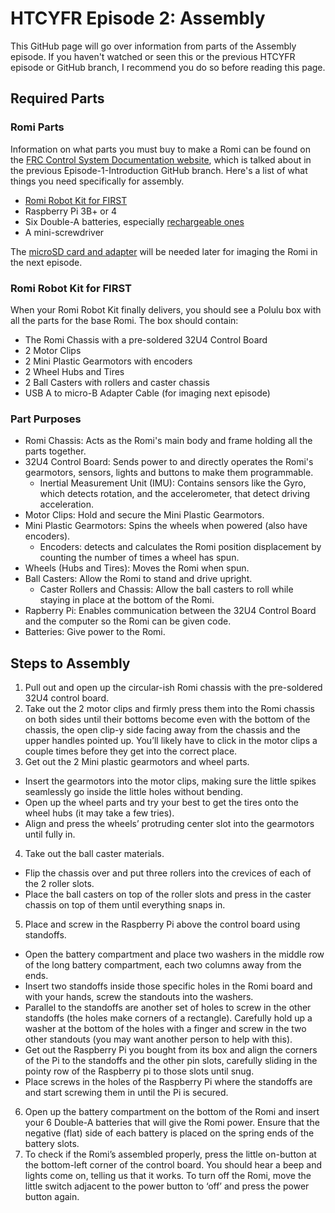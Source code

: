 # HTCYFR Episode 2: Assembly

This GitHub page will go over information from parts of the Assembly episode. If you haven't watched or seen this or the previous HTCYFR episode or GitHub branch, I recommend you do so before reading this page.

## Required Parts

### Romi Parts

Information on what parts you must buy to make a Romi can be found on the [FRC Control System Documentation website](https://docs.wpilib.org/en/stable/docs/romi-robot/hardware.html), which is talked about in the previous Episode-1-Introduction GitHub branch. Here's a list of what things you need specifically for assembly.

- [Romi Robot Kit for FIRST](https://www.pololu.com/product/4022)
- Raspberry Pi 3B+ or 4
- Six Double-A batteries, especially [rechargeable ones](https://www.amazon.com/gp/product/B07TW9T8JW/?th=1)
- A mini-screwdriver

The [microSD card and adapter](https://www.amazon.com/dp/B073K14CVB/) will be needed later for imaging the Romi in the next episode.

### Romi Robot Kit for FIRST

When your Romi Robot Kit finally delivers, you should see a Polulu box with all the parts for the base Romi. The box should contain:

- The Romi Chassis with a pre-soldered 32U4 Control Board
- 2 Motor Clips
- 2 Mini Plastic Gearmotors with encoders
- 2 Wheel Hubs and Tires
- 2 Ball Casters with rollers and caster chassis
- USB A to micro-B Adapter Cable (for imaging next episode)

### Part Purposes

- Romi Chassis: Acts as the Romi's main body and frame holding all the parts together.
- 32U4 Control Board: Sends power to and directly operates the Romi's gearmotors, sensors, lights and buttons to make them programmable.
  - Inertial Measurement Unit (IMU): Contains sensors like the Gyro, which detects rotation, and the accelerometer, that detect driving acceleration.
- Motor Clips: Hold and secure the Mini Plastic Gearmotors.
- Mini Plastic Gearmotors: Spins the wheels when powered (also have encoders).
  - Encoders: detects and calculates the Romi position displacement by counting the number of times a wheel has spun.
- Wheels (Hubs and Tires): Moves the Romi when spun.
- Ball Casters: Allow the Romi to stand and drive upright.
  - Caster Rollers and Chassis: Allow the ball casters to roll while staying in place at the bottom of the Romi.
- Rapberry Pi: Enables communication between the 32U4 Control Board and the computer so the Romi can be given code.
- Batteries: Give power to the Romi.

## Steps to Assembly

1. Pull out and open up the circular-ish Romi chassis with the pre-soldered 32U4 control board.
2. Take out the 2 motor clips and firmly press them into the Romi chassis on both sides until their bottoms become even with the bottom of the chassis, the open clip-y side facing away from the chassis and the upper handles pointed up. You’ll likely have to click in the motor clips a couple times before they get into the correct place.
3. Get out the 2 Mini plastic gearmotors and wheel parts.
  - Insert the gearmotors into the motor clips, making sure the little spikes seamlessly go inside the little holes without bending.
  - Open up the wheel parts and try your best to get the tires onto the wheel hubs (it may take a few tries).
  - Align and press the wheels’ protruding center slot into the gearmotors until fully in.
4. Take out the ball caster materials.
  - Flip the chassis over and put three rollers into the crevices of each of the 2 roller slots.
  - Place the ball casters on top of the roller slots and press in the caster chassis on top of them until everything snaps in.
5. Place and screw in the Raspberry Pi above the control board using standoffs.
  - Open the battery compartment and place two washers in the middle row of the long battery compartment, each two columns away from the ends.
  - Insert two standoffs inside those specific holes in the Romi board and with your hands, screw the standouts into the washers.
  - Parallel to the standoffs are another set of holes to screw in the other standoffs (the holes make corners of a rectangle). Carefully hold up a washer at the bottom of the holes with a finger and screw in the two other standouts (you may want another person to help with this).
  - Get out the Raspberry Pi you bought from its box and align the corners of the Pi to the standoffs and the other pin slots, carefully sliding in the pointy row of the Raspberry pi to those slots until snug.
  - Place screws in the holes of the Raspberry Pi where the standoffs are and start screwing them in until the Pi is secured.
6. Open up the battery compartment on the bottom of the Romi and insert your 6 Double-A batteries that will give the Romi power. Ensure that the negative (flat) side of each battery is placed on the spring ends of the battery slots.
7. To check if the Romi’s assembled properly, press the little on-button at the bottom-left corner of the control board. You should hear a beep and lights come on, telling us that it works. To turn off the Romi, move the little switch adjacent to the power button to ‘off’ and press the power button again.

